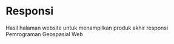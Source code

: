 # Responsi
Hasil halaman website untuk menampilkan produk akhir responsi Pemrograman Geospasial Web
